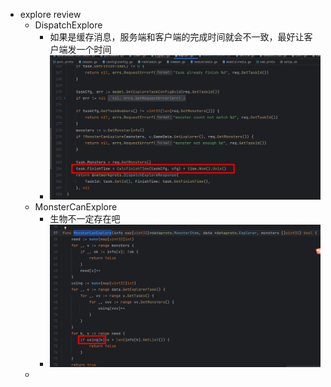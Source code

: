 - explore review
	- DispatchExplore
		- 如果是缓存消息，服务端和客户端的完成时间就会不一致，最好让客户端发一个时间
		- ![image.png](../assets/image_1704946136605_0.png)
	- MonsterCanExplore
		- 生物不一定存在吧
		- ![image.png](../assets/image_1704946520905_0.png)
	-